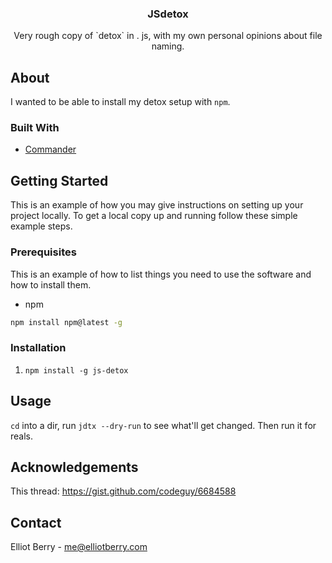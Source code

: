 <p align="center">
  <h3 align="center">JSdetox</h3>

  <p align="center">
    Very rough copy of `detox` in . js, with my own personal opinions about file naming.
   
</p>

<!-- ABOUT THE PROJECT -->
## About

I wanted to be able to install my detox setup with `npm`.

### Built With
* [Commander](https://github.com/tj/commander.js)

## Getting Started

This is an example of how you may give instructions on setting up your project locally.
To get a local copy up and running follow these simple example steps.

### Prerequisites

This is an example of how to list things you need to use the software and how to install them.
* npm
```sh
npm install npm@latest -g
```
### Installation

1. `npm install -g js-detox`

<!-- USAGE EXAMPLES -->
## Usage

`cd` into a dir, run `jdtx --dry-run` to see what'll get changed. Then run it for reals.

## Acknowledgements

This thread: https://gist.github.com/codeguy/6684588

<!-- CONTACT -->
## Contact

Elliot Berry - me@elliotberry.com
